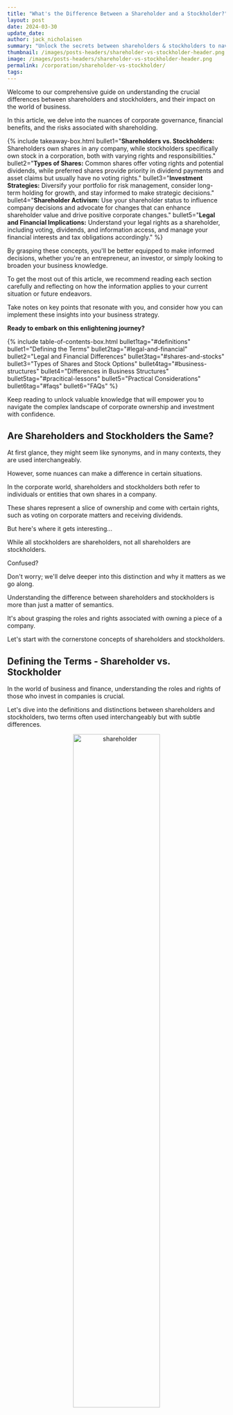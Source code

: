 ```yaml
---
title: "What's the Difference Between a Shareholder and a Stockholder?"
layout: post
date: 2024-03-30
update_date: 
author: jack_nicholaisen
summary: "Unlock the secrets between shareholders & stockholders to navigate corporate governance & investment strategy. Boost your business savvy now!"
thumbnail: /images/posts-headers/shareholder-vs-stockholder-header.png
image: /images/posts-headers/shareholder-vs-stockholder-header.png
permalink: /corporation/shareholder-vs-stockholder/
tags: 
---
```


Welcome to our comprehensive guide on understanding the crucial differences between shareholders and stockholders, and their impact on the world of business. 

In this article, we delve into the nuances of corporate governance, financial benefits, and the risks associated with shareholding. 

{% include takeaway-box.html bullet1="<b>Shareholders vs. Stockholders:</b> Shareholders own shares in any company, while stockholders specifically own stock in a corporation, both with varying rights and responsibilities." bullet2="<b>Types of Shares:</b> Common shares offer voting rights and potential dividends, while preferred shares provide priority in dividend payments and asset claims but usually have no voting rights." bullet3="<b>Investment Strategies:</b> Diversify your portfolio for risk management, consider long-term holding for growth, and stay informed to make strategic decisions." bullet4="<b>Shareholder Activism:</b> Use your shareholder status to influence company decisions and advocate for changes that can enhance shareholder value and drive positive corporate changes." bullet5="<b>Legal and Financial Implications:</b> Understand your legal rights as a shareholder, including voting, dividends, and information access, and manage your financial interests and tax obligations accordingly." %}

By grasping these concepts, you'll be better equipped to make informed decisions, whether you're an entrepreneur, an investor, or simply looking to broaden your business knowledge.

To get the most out of this article, we recommend reading each section carefully and reflecting on how the information applies to your current situation or future endeavors. 

Take notes on key points that resonate with you, and consider how you can implement these insights into your business strategy.

**Ready to embark on this enlightening journey?** 

{% include table-of-contents-box.html bullet1tag="#definitions" bullet1="Defining the Terms" bullet2tag="#legal-and-financial" bullet2="Legal and Financial Differences" bullet3tag="#shares-and-stocks" bullet3="Types of Shares and Stock Options" bullet4tag="#business-structures" bullet4="Differences in Business Structures" bullet5tag="#pracitical-lessons" bullet5="Practical Considerations" bullet6tag="#faqs" bullet6="FAQs" %}

Keep reading to unlock valuable knowledge that will empower you to navigate the complex landscape of corporate ownership and investment with confidence.

## Are Shareholders and Stockholders the Same?

At first glance, they might seem like synonyms, and in many contexts, they are used interchangeably. 

However, some nuances can make a difference in certain situations.

In the corporate world, shareholders and stockholders both refer to individuals or entities that own shares in a company. 

These shares represent a slice of ownership and come with certain rights, such as voting on corporate matters and receiving dividends. 

But here's where it gets interesting... 

While all stockholders are shareholders, not all shareholders are stockholders. 

Confused? 

Don't worry; we'll delve deeper into this distinction and why it matters as we go along.

Understanding the difference between shareholders and stockholders is more than just a matter of semantics. 
<a id="definitions"> 

It's about grasping the roles and rights associated with owning a piece of a company. 

Let's start with the cornerstone concepts of shareholders and stockholders.

## Defining the Terms - Shareholder vs. Stockholder

In the world of business and finance, understanding the roles and rights of those who invest in companies is crucial. 

Let's dive into the definitions and distinctions between shareholders and stockholders, two terms often used interchangeably but with subtle differences.

<center>
<img alt="shareholder" src="/images/content/shareholder.png" title="How is a shareholder different than a stockholder" style="width: 63%; height: 63%">
</center>

### What is a Shareholder?

A shareholder, often considered the backbone of any corporation, is an individual or entity that owns at least one share of a company's stock. 

These shares represent a fraction of the company's ownership, and thus, shareholders are essentially part-owners of the business. 

Their role extends beyond mere ownership; they have the power to influence the company's decisions through voting rights at annual general meetings. 

Shareholders are also entitled to a portion of the company's profits, which are distributed as dividends.

There are two primary types of shareholders:

**1. Common Shareholders:**

These individuals or entities hold common shares, which typically grant them voting rights in corporate decisions, such as electing the board of directors.

Common shareholders are usually the last to receive dividends and have a lower claim on assets in the event of liquidation due to bankruptcy.

**2. Preferred Shareholders:** 

Holders of preferred stock usually do not have voting rights, but they have a higher claim on assets and earnings than common shareholders. 

This includes receiving dividends before common shareholders and priority in asset distribution if the company is liquidated.

<center>
<img alt="stockholder" src="/images/content/stockholder.png" title="How is a stockholder different than a shareholder?" style="width: 63%; height: 63%">
</center>

### What is a Stockholder?

The term "stockholder" is often used interchangeably with "shareholder." 

The term is often used in the United States, while "shareholder" is more commonly used in other English-speaking countries.

A stockholder is also an owner of a company's stock, and the terms share and stock are frequently used to mean the same thing. 

However, historically, "stock" referred to ownership in a company as a whole, while "share" referred to ownership of a specific portion of the company.

**Comparison with the Term "Shareholder":**

While the terms "shareholder" and "stockholder" are often used interchangeably, some argue that there is a subtle difference. 

In general, "shareholder" is a broader term that can apply to both private and public companies, while "stockholder" is more often associated with publicly traded companies.

Alternatively, some describe it differently. 

"Shareholder" is more commonly used in legal and formal documents, emphasizing the holder's ownership of specific shares. 
<a id="legal-and-financial"> 

In contrast, "stockholder" is a more general term that refers to an individual's overall investment in the stock of a company.

However, in practice, the terms are used interchangeably.

## Legal and Financial Implications

<center>
<img alt="legal and financial effects" src="/images/content/crypto-blockchain.png" title="Legal and Financial Differences of Shareholders and Stockholders" style="width: 63%; height: 63%">
</center>

### Legal Rights and Responsibilities

When you become a shareholder or stockholder, you're not just buying a piece of paper; you're acquiring a set of legal rights and responsibilities that can significantly impact your financial journey. 

One of the key rights you hold is the ability to vote on important corporate matters. 

This might include electing the board of directors or approving major corporate actions, such as mergers or acquisitions. 

For example, in most companies, each share you own typically entitles you to one vote, empowering you to influence the company's direction.

Dividends are another critical aspect. 

As a shareholder, you may be entitled to a share of the company's profits, distributed as dividends. 

The frequency and amount can vary, with some companies paying quarterly, while others may opt for annual payments or even irregular schedules, depending on their financial health and policy.

Access to information is a right often overlooked but equally important. 

Shareholders have the right to receive key financial documents, such as annual reports and quarterly earnings statements. 

These documents provide a transparent view of the company's performance and strategic direction, enabling you to make informed decisions.

Now, let's talk about liability and obligations. 

As a shareholder, your liability is generally limited to the amount of your investment. 

This means that if the company faces financial trouble, your personal assets are typically protected. 

However, this doesn't mean you can sit back and relax. 

Shareholders have a collective responsibility to hold the company's management accountable through their voting rights, ensuring that the company operates ethically and sustainably.

### Financial Interests

The impact on stock value and dividends is a primary financial interest for shareholders. 

The performance of your investment is directly tied to the company's success. 

When the company thrives, stock values often rise, leading to potential capital gains when you sell your shares. 

Conversely, if the company struggles, stock values may fall, affecting your investment's worth. 

Dividends can provide a steady income stream, but they're not guaranteed; they can be reduced or eliminated if the company's profits decline.

Tax implications are another crucial aspect. 

In the United States, for example, dividends are typically taxed as ordinary income or qualified dividends, which may have a lower tax rate. 

Capital gains from selling shares are also subject to tax, with rates depending on how long you've held the stock. 

It's essential to consult with a tax professional or use resources like the <a href="www.irs.gov" target="_blank">IRS website</a> to understand your specific tax obligations and plan accordingly.

In conclusion, being a shareholder or stockholder comes with a blend of legal rights and financial interests that can significantly impact your investment journey. 
<a id="shares-and-stocks"> 

Understanding these aspects is crucial for making informed decisions and maximizing your investment's potential. 

Whether it's through voting, receiving dividends, or staying informed about your investment, your active involvement can make a real difference in both your financial outcomes and the company's future.

## Types of Shares and Stock Ownership

When diving into the world of investing, understanding the different types of shares and how stock ownership works is crucial. 

Let's break it down...

### Types of Shares

<center>
<img alt="types of shares" src="/images/content/shares.png" title="What are different types of shares?" style="width: 63%; height: 63%">
</center>

**Common Stock vs. Preferred Stock:**

Common stock is the most typical form of share investors encounter. 

It represents ownership in a company and usually comes with voting rights, allowing shareholders to have a say in corporate decisions. 

On the other hand, preferred stock is a bit like the VIP section of the stock world. 

Preferred shareholders often enjoy priority when it comes to dividends which are usually paid out before common shareholders if the company goes bankrupt. 

However, they typically don't have voting rights.

For example, as of 2023, companies like AT&T and Ford offer both common and preferred shares, each with its own set of advantages and dividend policies.

**Restricted Stock and Stock Options:**

Restricted stock is often used as part of employee compensation packages. 

These shares come with conditions and vesting periods, meaning employees must meet certain criteria or stay with the company for a set time before they can fully own the stock.

Stock options, on the other hand, give employees the right to buy company stock at a predetermined price, usually after a certain period. 

This can be a lucrative benefit if the company's stock price rises significantly.

### Stock Ownership

<center>
<img alt="stock ownership" src="/images/content/stocks.png" title="What are the different kinds of stock in business?" style="width: 63%; height: 63%">
</center>

**Direct Ownership vs. Indirect Ownership:**

Direct ownership means you own the shares outright, with your name on the stock certificate. 

Indirect ownership is when you invest in a company through a pooled investment like a mutual fund or an exchange-traded fund (ETF). 

For example, when you invest in an S&P 500 ETF, you're indirectly owning a piece of all the companies in that index.

**Role of Brokerage Accounts and Stock Certificates:**

To buy and sell stocks, you'll need a brokerage account. 

Platforms like E*TRADE, Charles Schwab, and Robinhood have made it easier than ever to start trading. 

In the past, owning stock meant holding a physical stock certificate, but nowadays, it's all digital. 
<a id="business-structures"> 

Your brokerage keeps track of your ownership electronically, which is more convenient and secure.

Understanding these different aspects of shares and stock ownership can help you make more informed investment decisions and potentially grow your wealth over time.

## Shareholder vs. Stockholder in Different Business Structures

Understanding the distinctions between shareholders and stockholders becomes even more crucial when we delve into various business structures. 

Each structure has its unique dynamics and implications for those who own a piece of the pie.

### Corporations

<center>
<img alt="corporate office" src="/images/content/corporate-workspace.png" title="Do corporations have stockholders?" style="width: 63%; height: 63%">
</center>

In the world of corporations, whether public or private, the terms "shareholder" and "stockholder" are often used interchangeably. 

However, the nuances in their roles can be quite significant.

**Public Companies:**

In publicly traded companies, shareholders are the owners of the company's stocks, which are traded on stock exchanges. 

They enjoy certain rights, such as voting on major corporate decisions and receiving dividends. 

For instance, according to <a href="https://www.pwc.com/us/en/services/governance-insights-center/library/how-shareholder-activism-might-impact-your-company.html" target="_blank">the director’s guide
to shareholder activism</a>, shareholder activism has led to significant changes in corporate governance practices in recent years.

Download their FULL report here <a href="https://www.pwc.com/us/en/services/governance-insights-center/pwc-the-directors-guide-to-shareholder-activism.pdf" target="_blank">here</a>.

**Private Companies:** 

In private corporations, stockholders are usually more intimately involved in the company's operations. 

They might not have the liquidity options of public shareholders but often have greater control over company decisions.

### Limited Liability Companies (LLCs) and Partnerships


<center>
<img alt="llcs and partnerships" src="/images/content/high-five-workers.png" title="Do LLCs have shareholders?" style="width: 63%; height: 63%">
</center>

When we shift our focus to LLCs and partnerships, the terminology changes slightly.

**LLCs:** 

In a Limited Liability Company, the owners are referred to as "members" rather than shareholders or stockholders. 

Members enjoy limited liability, meaning their personal assets are protected from the company's debts and liabilities. 

Their role in management can vary based on the LLC's operating agreement.

**Partnerships:** 

In partnerships, the owners are called "partners" and share in the profits and losses of the business. 

Unlike shareholders in a corporation, partners can have unlimited liability, which means their personal assets might be at risk if the business fails.

### International Perspectives

Globally, the terms "shareholder" and "stockholder" can have different connotations and legal implications.

**In the UK:** 

The term "shareholder" is more commonly used, and the concept of "members" is also prevalent, especially in private companies limited by shares.

**In Germany:** 

The term "aktionär" is used for shareholders in public companies, while "Gesellschaft" is used for owners of private companies and LLCs.

**In Japan:** 

The term "kabunushi" is used for shareholders, and the corporate governance structure is quite different, with a focus on consensus and long-term stability.
<a id="pracitical-lessons"> 

In conclusion, the roles and implications of being a shareholder or stockholder vary significantly depending on the business structure and the jurisdiction. 

Understanding these differences is crucial for anyone looking to invest or participate in different types of business entities.

## Practical Considerations for Investors

<center>
<img alt="strategies for invesotrs" src="/images/content/investing.png" title="Helpful tips for investors" style="width: 63%; height: 63%">
</center>

Investing in the stock market can be a thrilling journey, but it's crucial to approach it with a well-thought-out strategy. 

Whether you're a seasoned investor or just starting, understanding the nuances of investment strategies and the power of shareholder activism can significantly impact your success.

### Investment Strategies

When it comes to investment strategies, the debate between long-term and short-term perspectives is as old as the market itself. 

Long-term investing involves holding onto stocks for extended periods, often years or even decades. 

This approach is based on the belief that, despite short-term fluctuations, the market tends to grow over time. 

It's a strategy favored by legendary investors like Warren Buffett, who famously said, "Our favorite holding period is forever."

On the other hand, short-term investing focuses on capitalizing on short-term market movements. 

This can range from day trading to holding stocks for a few months. 

While it offers the potential for quick profits, it also comes with higher risks and requires constant market monitoring.

One key to successful investing, regardless of your time horizon, is diversification. 

This means spreading your investments across different sectors, industries, and even asset classes. 

It's the classic "don't put all your eggs in one basket" approach. 

Diversification helps reduce risk by ensuring that a downturn in one area doesn't wipe out your entire portfolio. 

A tool like the Morningstar X-Ray can help investors analyze their portfolio's diversification and identify any areas of concentration risk.

Risk management is another critical component of any investment strategy. 

This involves setting stop-loss orders, investing only what you can afford to lose, and regularly reviewing your portfolio to ensure it aligns with your risk tolerance and investment goals.

### Shareholder Activism

Shareholders are not just passive investors; they have the power to influence corporate decisions. 

This is where shareholder activism comes into play. 

Shareholder activists use their equity stake in a company to push for changes they believe will increase shareholder value. 

This can include changes in corporate governance, financial strategies, or social and environmental practices.

One famous example of successful shareholder activism is the case of Nelson Peltz and Procter & Gamble. 

In 2017, Peltz's investment firm, Trian Fund Management, launched a proxy fight to gain a seat on P&G's board. 

After a closely contested battle, Peltz was eventually appointed to the board, leading to significant strategic changes within the company.

Another notable case is <a href="https://theconversation.com/engine-no-1s-big-win-over-exxon-shows-activist-hedge-funds-joining-fight-against-climate-change-159983" target="_blank">Engine No. 1's campaign against ExxonMobil</a>. 

In 2021, this small hedge fund successfully replaced three ExxonMobil board members with its candidates, advocating for a more aggressive approach to addressing climate change and transitioning to cleaner energy sources.

For investors interested in shareholder activism, resources like the Shareholder Rights Group provide information on how to engage in activist campaigns and advocate for change within companies.

In conclusion, whether you're a long-term investor or a short-term trader, diversification and risk management are key to protecting your investments. 
<a id="faqs"> 

And as a shareholder, remember that you have a voice in the companies you invest in. 

By engaging in shareholder activism, you can not only potentially increase your returns but also drive positive change in corporate behavior.

## FAQs - Frequently Asked Questions About Shareholders and Stockholders

<center>
<img alt="How are shareholders and stockholders similar?" src="/images/content/answers.png" title="Most common questions about stockholders and shareholders" style="width: 63%; height: 63%">
</center>

<div>
  <h3>What is the difference between a shareholder and a stockholder?</h3>
  <p>A shareholder owns shares in a company, while a stockholder specifically owns stock in a corporation.</p>
  <p><a href="#" onclick="toggleVisibility('answer1'); return false;">Learn More...</a></p>
  <div id="answer1" style="display:none;">
    <p>The terms "shareholder" and "stockholder" are often used interchangeably, but there is a subtle distinction.</p>
    <p>A shareholder is a broader term that encompasses anyone who owns shares in a company, which can be a corporation, partnership, or LLC.</p>
    <p>On the other hand, a stockholder refers specifically to an individual or entity that holds stock in a corporation.</p>
    <p>This distinction is more pronounced in legal contexts, where the rights and responsibilities of stockholders in a corporation are defined by corporate law.</p>
  </div>

  <h3>Do shareholders have voting rights in a company?</h3>
  <p>Yes, shareholders typically have voting rights in a company.</p>
  <p><a href="#" onclick="toggleVisibility('answer2'); return false;">Learn More...</a></p>
  <div id="answer2" style="display:none;">
    <p>Shareholders usually have the right to vote on important company matters, such as electing the board of directors and approving major corporate actions.</p>
    <p>The extent of these voting rights can vary depending on the type of shares owned.</p>
    <p>For example, common shareholders often have one vote per share, while preferred shareholders might have limited or no voting rights.</p>
    <p>The specifics of these rights are outlined in the company's bylaws and shareholder agreements.</p>
  </div>

  <h3>Can a shareholder sell their shares at any time?</h3>
  <p>Generally, yes, but it depends on the type of company and any restrictions in place.</p>
  <p><a href="#" onclick="toggleVisibility('answer3'); return false;">Learn More...</a></p>
  <div id="answer3" style="display:none;">
    <p>Shareholders of publicly traded companies can usually sell their shares at any time through a stock exchange.</p>
    <p>However, shareholders of private companies may face restrictions on the sale of their shares, such as the right of first refusal for other shareholders or the company.</p>
    <p>Additionally, certain types of shares, like restricted stock, may have specific conditions that must be met before they can be sold.</p>
  </div>

  <h3>What are the financial benefits of being a shareholder?</h3>
  <p>Shareholders can benefit from dividends and capital appreciation.</p>
  <p><a href="#" onclick="toggleVisibility('answer4'); return false;">Learn More...</a></p>
  <div id="answer4" style="display:none;">
    <p>Shareholders can earn income from dividends, which are distributions of a company's profits.</p>
    <p>The amount and frequency of dividends depend on the company's performance and dividend policy.</p>
    <p>Additionally, shareholders can benefit from capital appreciation if the value of their shares increases over time.</p>
    <p>This appreciation is realized when the shares are sold at a higher price than the purchase price.</p>
  </div>

  <h3>What risks are associated with being a shareholder?</h3>
  <p>Shareholders face the risk of losing their investment if the company performs poorly.</p>
  <p><a href="#" onclick="toggleVisibility('answer5'); return false;">Learn More...</a></p>
  <div id="answer5" style="display:none;">
    <p>Investing in shares carries the risk of losing some or all of the invested capital if the company's value declines.</p>
    <p>Shareholders are also exposed to market volatility, which can cause the value of their shares to fluctuate.</p>
    <p>Furthermore, in the event of a company's bankruptcy, shareholders are typically the last to be compensated, after creditors and bondholders.</p>
  </div>

  <h3>How does one become a shareholder in a company?</h3>
  <p>You can become a shareholder by purchasing shares of the company.</p>
  <p><a href="#" onclick="toggleVisibility('answer6'); return false;">Learn More...</a></p>
  <div id="answer6" style="display:none;">
    <p>To become a shareholder, you can buy shares through a stock exchange if the company is publicly traded, or directly from the company or existing shareholders if it is privately held.</p>
    <p>The process usually involves opening a brokerage account, placing an order for the desired number of shares, and paying the purchase price.</p>
    <p>Once the transaction is complete, you are officially a shareholder and entitled to the associated rights and benefits.</p>
  </div>

  <h3>Are shareholders liable for company debts?</h3>
  <p>Generally, no, shareholders are not personally liable for company debts.</p>
  <p><a href="#" onclick="toggleVisibility('answer7'); return false;">Learn More...</a></p>
  <div id="answer7" style="display:none;">
    <p>Shareholders' liability is usually limited to the amount of their investment in the company.</p>
    <p>This means that if the company incurs debts or faces legal claims, shareholders are not personally responsible for covering these obligations.</p>
    <p>However, there are exceptions, such as in cases of fraud or illegal activities, where shareholders might be held liable.</p>
  </div>
</div>

<script>
function toggleVisibility(id) {
  var element = document.getElementById(id);
  if (element.style.display === "none") {
    element.style.display = "block";
  } else {
    element.style.display = "none";
  }
}
</script>

## In Summary...

In wrapping up our exploration of the intricacies of shareholders and stockholders, it's crucial to reiterate the subtle yet significant distinctions that set them apart. 

**Shareholders are the broader category, encompassing anyone who owns a share or shares in a company, while stockholders are a subset, specifically referring to those who hold stock in a corporation.**

This nuanced difference might seem trivial at first glance, but it carries weight in the realms of legal rights, financial interests, and corporate governance.

Understanding these roles is not just an academic exercise; it's a practical necessity for anyone looking to navigate the investment landscape with confidence. 

Whether you're a seasoned investor or just starting, grasping the implications of being a shareholder or a stockholder can inform your investment strategies, risk management, and ultimately, your financial success.

The importance of this knowledge cannot be overstated. 

By leveraging the insights from this article, you can:

- Make strategic decisions regarding equity distribution and investor relations.
- Understand the legal and financial ramifications of shareholding in your business.
- Navigate the complexities of corporate governance with a clearer perspective.

In an era where investment opportunities are abundant and accessible, being equipped with a clear understanding of these fundamental concepts can be the difference between making informed decisions and flying blind. 

So, as you move forward in your investment journey, keep these distinctions in mind, and let them guide you toward making choices that align with your financial goals and values.

Remember, investing is not just about the numbers; it's about understanding the underlying structures and roles that shape the market. 

By deepening your comprehension of what it means to be a shareholder or a stockholder, you're not just investing in stocks; you're investing in your financial literacy and, ultimately, your financial future.

**Ready to apply these insights to your business and take your entrepreneurial journey to the next level?**

<a href="https://calendly.com/businessinitiative/30-minute-consultation-call" target="_blank">Schedule a consultation call</a> with Business Initiative today, or [use our contact form](https://www.businessinitiative.org/contact/) to get in touch. 

We're here to guide you through every step of your business journey.

Stay ahead of the curve by subscribing to the Business Initiative Newsletter and following us on X (Twitter) for the latest updates and valuable resources.

Unlock the full potential of your business by taking Initiative!

Let's build something extraordinary together!

<br>
<a href="https://twitter.com/intent/tweet?screen_name=BisInitiative&ref_src=twsrc%5Etfw" class="twitter-mention-button" data-size="large" data-show-count="false">Tweet to @BisInitiative</a><script async src="https://platform.twitter.com/widgets.js" charset="utf-8"></script>
<br>

<script async data-uid="0625212ce2" src="https://adept-hustler-4565.ck.page/0625212ce2/index.js"></script>

<br>

<details>
<summary><b>Sources and Additional Resources</b></summary>
<br>
<p>To ensure the accuracy and reliability of the information presented in this article, we have consulted a variety of reputable sources.</p>
<p>Below is a list of some key references used in compiling this article, along with information on finding additional resources for further reading and exploration:</p>
<ul>
  <li><b>Corporate Governance Principles and Recommendations (4th Edition)</b> - Australian Securities Exchange (ASX)
    <ul>
      <li><a href="https://www.asx.com.au/documents/asx-compliance/cgc-principles-and-recommendations-fourth-edn.pdf">ASX Corporate Governance Council</a></li>
      <li>This document provides a comprehensive overview of corporate governance practices, including the roles and responsibilities of shareholders and stockholders.</li>
    </ul>
  </li>
  <li><b>Investopedia: Shareholder</b>
    <ul>
      <li><a href="https://www.investopedia.com/terms/s/shareholder.asp">Investopedia</a></li>
      <li>A detailed article explaining the concept of shareholders, their rights, and how they differ from stockholders.</li>
    </ul>
  </li>
  <li><b>The Law of Corporations and Other Business Organizations</b> by Angela Schneeman
    <ul>
      <li>A textbook that covers legal aspects of corporations, including the distinction between shareholders and stockholders.</li>
    </ul>
  </li>
  <li><b>Corporate Finance Institute: Shareholder vs. Stockholder</b>
    <ul>
      <li><a href="https://corporatefinanceinstitute.com/resources/accounting/stakeholder-vs-shareholder/">Corporate Finance Institute</a></li>
      <li>An article that provides a clear comparison between shareholders and stockholders, with examples and explanations.</li>
    </ul>
  </li>
  <li><b>Securities and Exchange Commission (SEC)</b>
    <ul>
      <li><a href="https://www.sec.gov">SEC Official Website</a></li>
      <li>The SEC's website offers a wealth of information on securities laws, investor rights, and corporate governance.</li>
    </ul>
  </li>
  <li><b>The Intelligent Investor</b> by Benjamin Graham
    <ul>
      <li>A classic book on value investing that provides insights into the mindset and strategies of successful shareholders.</li>
    </ul>
  </li>
</ul>
<p>For further learning, consider enrolling in online courses on corporate governance, attending workshops and seminars, and joining professional organizations related to business and finance.</p>
<p>Networking with experienced professionals and seeking mentorship can also provide valuable real-world insights into the roles of shareholders and stockholders in different business contexts.</p>
</details>



